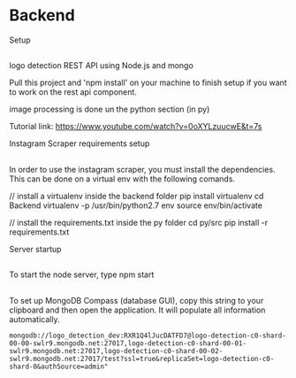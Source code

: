 # Backend 

Setup
##
logo detection REST API using Node.js and mongo

Pull this project and 'npm install' on your machine to finish setup if you want to work on the rest api component.

image processing is done un the python section (in py) 

Tutorial link: https://www.youtube.com/watch?v=0oXYLzuucwE&t=7s

Instagram Scraper requirements setup
##
In order to use the instagram scraper, you must install the dependencies. This can be done on a virtual env with the following comands.

// install a virtualenv inside the backend folder
pip install virtualenv
cd Backend
virtualenv -p /usr/bin/python2.7 env
source env/bin/activate

// install the requirements.txt inside the py folder
cd py/src
pip install -r requirements.txt
 
Server startup
##
To start the node server, type
npm start


##
To set up MongoDB Compass (database GUI), copy this string to your clipboard and then open the application. It will populate all information automatically.

```mongodb://logo_detection_dev:RXR1Q4lJucDATFD7@logo-detection-c0-shard-00-00-swlr9.mongodb.net:27017,logo-detection-c0-shard-00-01-swlr9.mongodb.net:27017,logo-detection-c0-shard-00-02-swlr9.mongodb.net:27017/test?ssl=true&replicaSet=logo-detection-c0-shard-0&authSource=admin"```
